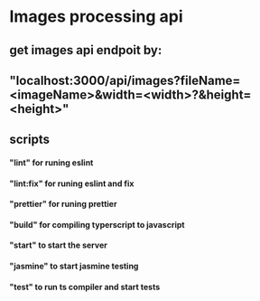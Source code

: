 # Images processing api
## get images api endpoit by:
## "localhost:3000/api/images?fileName=\<imageName\>&width=\<width\>?&height=\<height\>"

## scripts
#### "lint" for runing eslint
#### "lint:fix" for runing eslint and fix
#### "prettier" for runing prettier
#### "build" for compiling typerscript to javascript
#### "start" to start the server
#### "jasmine" to start jasmine testing
#### "test" to run ts compiler and start tests

